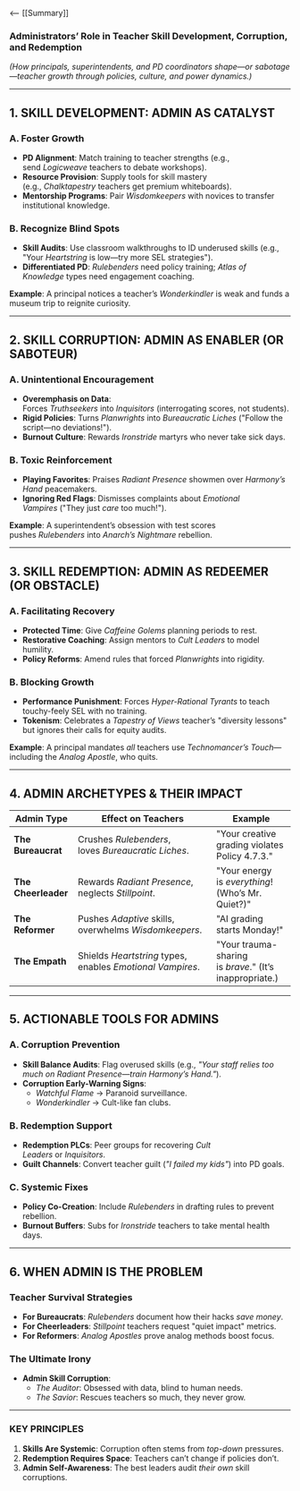 <-- [[Summary]]
### **Administrators’ Role in Teacher Skill Development, Corruption, and Redemption**

_(How principals, superintendents, and PD coordinators shape—or sabotage—teacher growth through policies, culture, and power dynamics.)_

---

## **1. SKILL DEVELOPMENT: ADMIN AS CATALYST**

### **A. Foster Growth**
- **PD Alignment**: Match training to teacher strengths (e.g., send _Logicweave_ teachers to debate workshops).
- **Resource Provision**: Supply tools for skill mastery (e.g., _Chalktapestry_ teachers get premium whiteboards).
- **Mentorship Programs**: Pair _Wisdomkeepers_ with novices to transfer institutional knowledge.

### **B. Recognize Blind Spots**
- **Skill Audits**: Use classroom walkthroughs to ID underused skills (e.g., "Your _Heartstring_ is low—try more SEL strategies").
- **Differentiated PD**: _Rulebenders_ need policy training; _Atlas of Knowledge_ types need engagement coaching.

**Example**: A principal notices a teacher’s _Wonderkindler_ is weak and funds a museum trip to reignite curiosity.

---

## **2. SKILL CORRUPTION: ADMIN AS ENABLER (OR SABOTEUR)**

### **A. Unintentional Encouragement**
- **Overemphasis on Data**: Forces _Truthseekers_ into _Inquisitors_ (interrogating scores, not students).
- **Rigid Policies**: Turns _Planwrights_ into _Bureaucratic Liches_ ("Follow the script—no deviations!").
- **Burnout Culture**: Rewards _Ironstride_ martyrs who never take sick days.

### **B. Toxic Reinforcement**
- **Playing Favorites**: Praises _Radiant Presence_ showmen over _Harmony’s Hand_ peacemakers.
- **Ignoring Red Flags**: Dismisses complaints about _Emotional Vampires_ ("They just _care_ too much!").

**Example**: A superintendent’s obsession with test scores pushes _Rulebenders_ into _Anarch’s Nightmare_ rebellion.

---

## **3. SKILL REDEMPTION: ADMIN AS REDEEMER (OR OBSTACLE)**

### **A. Facilitating Recovery**
- **Protected Time**: Give _Caffeine Golems_ planning periods to rest.
- **Restorative Coaching**: Assign mentors to _Cult Leaders_ to model humility.
- **Policy Reforms**: Amend rules that forced _Planwrights_ into rigidity.

### **B. Blocking Growth**
- **Performance Punishment**: Forces _Hyper-Rational Tyrants_ to teach touchy-feely SEL with no training.
- **Tokenism**: Celebrates a _Tapestry of Views_ teacher’s "diversity lessons" but ignores their calls for equity audits.

**Example**: A principal mandates _all_ teachers use _Technomancer’s Touch_—including the _Analog Apostle_, who quits.

---

## **4. ADMIN ARCHETYPES & THEIR IMPACT**

|**Admin Type**|**Effect on Teachers**|**Example**|
|---|---|---|
|**The Bureaucrat**|Crushes _Rulebenders_, loves _Bureaucratic Liches_.|"Your creative grading violates Policy 4.7.3."|
|**The Cheerleader**|Rewards _Radiant Presence_, neglects _Stillpoint_.|"Your energy is _everything_! (Who’s Mr. Quiet?)"|
|**The Reformer**|Pushes _Adaptive_ skills, overwhelms _Wisdomkeepers_.|"AI grading starts Monday!"|
|**The Empath**|Shields _Heartstring_ types, enables _Emotional Vampires_.|"Your trauma-sharing is _brave_." (It’s inappropriate.)|

---

## **5. ACTIONABLE TOOLS FOR ADMINS**

### **A. Corruption Prevention**
- **Skill Balance Audits**: Flag overused skills (e.g., _"Your staff relies too much on Radiant Presence—train Harmony’s Hand."_).
- **Corruption Early-Warning Signs**:
    - _Watchful Flame_ → Paranoid surveillance.
    - _Wonderkindler_ → Cult-like fan clubs.

### **B. Redemption Support**
- **Redemption PLCs**: Peer groups for recovering _Cult Leaders_ or _Inquisitors_.
- **Guilt Channels**: Convert teacher guilt (_"I failed my kids"_) into PD goals.

### **C. Systemic Fixes**
- **Policy Co-Creation**: Include _Rulebenders_ in drafting rules to prevent rebellion.
- **Burnout Buffers**: Subs for _Ironstride_ teachers to take mental health days.

---

## **6. WHEN ADMIN IS THE PROBLEM**

### **Teacher Survival Strategies**
- **For Bureaucrats**: _Rulebenders_ document how their hacks _save money_.
- **For Cheerleaders**: _Stillpoint_ teachers request "quiet impact" metrics.
- **For Reformers**: _Analog Apostles_ prove analog methods boost focus.

### **The Ultimate Irony**
- **Admin Skill Corruption**:
    - _The Auditor_: Obsessed with data, blind to human needs.
    - _The Savior_: Rescues teachers so much, they never grow.

---

### **KEY PRINCIPLES**

1. **Skills Are Systemic**: Corruption often stems from _top-down_ pressures.
2. **Redemption Requires Space**: Teachers can’t change if policies don’t.
3. **Admin Self-Awareness**: The best leaders audit _their own_ skill corruptions.